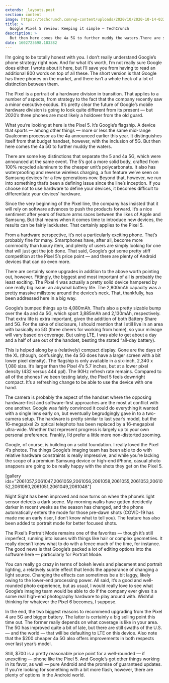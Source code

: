 ```yaml
--- 
extends: _layouts.post 
section: content 
image: https://techcrunch.com/wp-content/uploads/2020/10/2020-10-14-033601865.jpg?w=533 
title: > 
  Google Pixel 5 review: Keeping it simple – TechCrunch 
description: > 
  But then here comes the 4a 5G to further muddy the waters.There are some key distinctions that separate the 5 and 4a 5G, which were announced at the same event.If you choose not to use hardware to define your devices, it becomes difficult to differentiate your devices’ hardware.That’s also a pretty sizable bump over the 4a and 4a 5G, which sport 3,885mAh and 2,130mAh, respectively.Also note that the $200 cheaper 4a 5G also offers improvements in both respects over last year’s model. 
date: 1602723698.183382 
--- 
```

I’m going to be totally honest with you. I don’t really understand Google’s phone strategy right now. And for what it’s worth, I’m not really sure Google does either. I wrote about it here, but I’ll save you from having to read an additional 800 words on top of all these. The short version is that Google has three phones on the market, and there isn’t a whole heck of a lot of distinction between them.

The Pixel is a portrait of a hardware division in transition. That applies to a number of aspects, from strategy to the fact that the company recently saw a minor executive exodus. It’s pretty clear the future of Google’s mobile hardware division is going to look quite different from its present — but 2020’s three phones are most likely a holdover from the old guard.

What you’re looking at here is the Pixel 5. It’s Google’s flagship. A device that sports — among other things — more or less the same mid-range Qualcomm processor as the 4a announced earlier this year. It distinguishes itself from that budget handset, however, with the inclusion of 5G. But then here comes the 4a 5G to further muddy the waters.

There are some key distinctions that separate the 5 and 4a 5G, which were announced at the same event. The 5’s got a more solid body, crafted from 100% recycled aluminum to the cheaper unit’s polycarbonate. It also has waterproofing and reverse wireless charging, a fun feature we’ve seen on Samsung devices for a few generations now. Beyond that, however, we run into something that’s been a defining issue since the line’s inception. If you choose not to use hardware to define your devices, it becomes difficult to differentiate your devices’ hardware.

Since the very beginning of the Pixel line, the company has insisted that it will rely on software advances to push the products forward. It’s a nice sentiment after years of feature arms races between the likes of Apple and Samsung. But that means when it comes time to introduce new devices, the results can be fairly lackluster. That certainly applies to the Pixel 5.

From a hardware perspective, it’s not a particularly exciting phone. That’s probably fine for many. Smartphones have, after all, become more commodity than luxury item, and plenty of users are simply looking for one that will just get the job done. That said, Google’s got some pretty stiff competition at the Pixel 5’s price point — and there are plenty of Android devices that can do even more.

There are certainly some upgrades in addition to the above worth pointing out, however. Fittingly, the biggest and most important of all is probably the least exciting. The Pixel 4 was actually a pretty solid device hampered by one really big issue: an abysmal battery life. The 2,800mAh capacity was a pretty massive millstone around the device’s neck. That, thankfully, has been addressed here in a big way.

Google’s bumped things up to 4,080mAh. That’s also a pretty sizable bump over the 4a and 4a 5G, which sport 3,885mAh and 2,130mAh, respectively. That extra life is extra important, given the addition of both Battery Share and 5G. For the sake of disclosure, I should mention that I still live in an area with basically no 5G (three cheers for working from home), so your mileage will vary based on coverage. But using LTE, I was able to get about a day and a half of use out of the handset, besting the stated “all-day battery).

This is helped along by a (relatively) compact display. Gone are the days of the XL (though, confusingly, the 4a 5G does have a larger screen with a bit lower pixel density). The flagship is only available in a six-inch, 2,340 x 1,080 size. It’s larger than the Pixel 4’s 5.7 inches, but at a lower pixel density (432 versus 444 ppl). The 90Hz refresh rate remains. Compared to all of the phones I’ve been testing lately, the Pixel 5 feels downright compact. It’s a refreshing change to be able to use the device with one hand.

The camera is probably the aspect of the handset where the opposing hardware-first and software-first approaches are the most at conflict with one another. Google was fairly convinced it could do everything it wanted with a single lens early on, but eventually begrudgingly gave in to a two-camera setup. The hardware is pretty similar to last year’s model, but the 16-megapixel 2x optical telephoto has been replaced by a 16-megapixel ultra-wide. Whether that represent progress is largely up to your own personal preference. Frankly, I’d prefer a little more non-distorted zooming.

Google, of course, is building on a solid foundation. I really loved the Pixel 4’s photos. The things Google’s imaging team has been able to do with relative hardware constraints is really impressive, and while you’re lacking the scope of a premium Samsung device or high-end iPhone, casual photo snappers are going to be really happy with the shots they get on the Pixel 5.

[gallery ids="2061057,2061047,2061059,2061056,2061058,2061055,2061053,2061052,2061060,2061051,2061049,2061048"]

Night Sight has been improved and now turns on when the phone’s light sensor detects a dark scene. My morning walks have gotten decidedly darker in recent weeks as the season has changed, and the phone automatically enters the mode for those pre-dawn shots (COVID-19 has made me an early riser, I don’t know what to tell you). The feature has also been added to portrait mode for better focused shots.

The Pixel’s Portrait Mode remains one of the favorites — though it’s still imperfect, running into issues with things like hair or complex geometries. It really doesn’t know what to do with a fence much of the time, for instance. The good news is that Google’s packed a lot of editing options into the software here — particularly for Portrait Mode.

You can really go crazy in terms of bokeh levels and placement and portrait lighting, a relatively subtle effect that lends the appearance of changing a light source. Changing the effects can sometimes be a bit laggy, likely owing to the lower-end processing power. All said, it’s a good and well-rounded photo experience, but as usual, I would really love to see what Google’s imaging team would be able to do if the company ever gives it a some real high-end photography hardware to play around with. Wishful thinking for whatever the Pixel 6 becomes, I suppose.

In the end, the two biggest reasons to recommend upgrading from the Pixel 4 are 5G and bigger battery. The latter is certainly a big selling point this time out. The former really depends on what coverage is like in your area. The 5G has improved quite a bit of late, but there are still swaths of the U.S. — and the world — that will be defaulting to LTE on this device. Also note that the $200 cheaper 4a 5G also offers improvements in both respects over last year’s model.

Still, $700 is a pretty reasonable price point for a well-rounded — if unexciting — phone like the Pixel 5. And Google’s got other things working in its favor, as well — pure Android and the promise of guaranteed updates. If you’re looking for something with a bit more flash, however, there are plenty of options in the Android world.